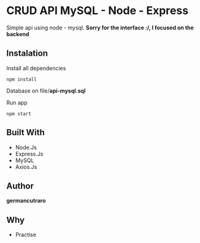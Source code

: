 # CRUD API MySQL - Node - Express  

Simple api using node - mysql. 
**Sorry for the interface :/, I focused on the backend**

## Instalation

Install all dependencies

```
npm install
```

Database on file/**api-mysql.sql**

Run app

```
npm start
```

## Built With

* Node.Js
* Express.Js
* MySQL
* Axios.Js

## Author

**germancutraro**

## Why

* Practise
